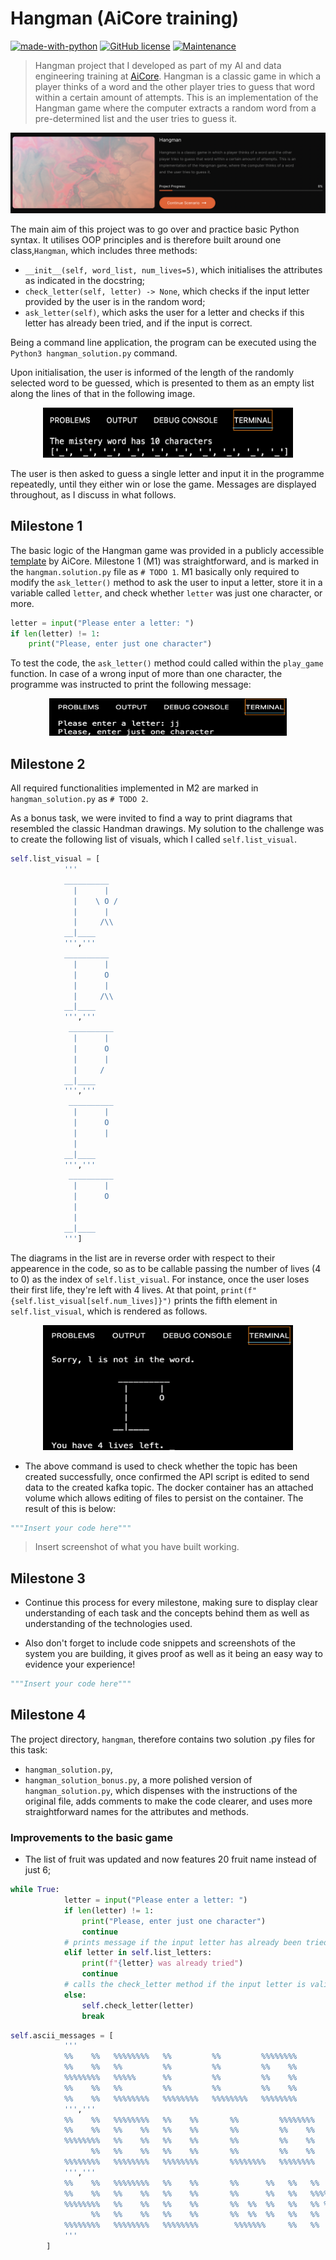 # Hangman (AiCore training)

[![made-with-python](https://img.shields.io/badge/Made%20with-Python-1f425f.svg)](https://www.python.org/)
[![GitHub license](https://img.shields.io/github/license/Naereen/StrapDown.js.svg)](https://github.com/Naereen/StrapDown.js/blob/master/LICENSE)
[![Maintenance](https://img.shields.io/badge/Maintained%3F-no-red.svg)](https://bitbucket.org/lbesson/ansi-colors)

> Hangman project that I developed as part of my AI and data engineering training at [AiCore](https://www.theaicore.com/). Hangman is a classic game in which a player thinks of a word and the other player tries to guess that word within a certain amount of attempts. This is an implementation of the Hangman game where the computer extracts a random word from a pre-determined list and the user tries to guess it.

![This is an image taken from the AiCore portal](images/portal.png)

The main aim of this project was to go over and practice basic Python syntax. It utilises OOP principles and is therefore built around one class,`Hangman`, which includes three methods: 
- `__init__(self, word_list, num_lives=5)`, which initialises the attributes as indicated in the docstring;
- `check_letter(self, letter) -> None`, which checks if the input letter provided by the user is in the random word;
- `ask_letter(self)`, which asks the user for a letter and checks if this letter has already been tried, and if the input is correct.

Being a command line application, the program can be executed using the `Python3 hangman_solution.py` command.

Upon initialisation, the user is informed of the length of the randomly selected word to be guessed, which is presented to them as an empty list along the lines of that in the following image.

<p align="center">
<img src="images/opening_message.png" alt="This is an image of the messages that are printed upon initialisation of the program" width="400" height="80" />
</p>

The user is then asked to guess a single letter and input it in the programme repeatedly, until they either win or lose the game. Messages are displayed throughout, as I discuss in what follows.

## Milestone 1

The basic logic of the Hangman game was provided in a publicly accessible [template](https://github.com/IvanYingX/Hangman_Test) by AiCore. Milestone 1 (M1) was straightforward, and is marked in the `hangman.solution.py` file as `# TODO 1`. M1 basically only required to modify the `ask_letter()` method to ask the user to input a letter, store it in a variable called `letter`, and check whether `letter` was just one character, or more.
  
```python
letter = input("Please enter a letter: ")
if len(letter) != 1:
    print("Please, enter just one character")
```

To test the code, the `ask_letter()` method could called within the `play_game` function. In case of a wrong input of more than one character, the programme was instructed to print the following message:

<p align="center">
<img src="images/one_character.png" alt="This is an image of the messages that are printed upon initialisation of the program" width="380" height="60" />
</p>

## Milestone 2

All required functionalities implemented in M2 are marked in `hangman_solution.py` as `# TODO 2`.

As a bonus task, we were invited to find a way to print diagrams that resembled the classic Handman drawings. My solution to the challenge was to create the following list of visuals, which I called `self.list_visual`.

```python
self.list_visual = [
            '''
            __________
              |      |
              |    \ O /
              |      |
              |     /\\
            __|____
            ''',''' 
            __________
              |      |
              |      O
              |      |
              |     /\\
            __|____
            ''','''
             __________
              |      |
              |      O
              |      |
              |     /
            __|____
            ''','''
             __________
              |      |
              |      O
              |      |
              |
            __|____
            ''','''
             __________
              |      |
              |      O
              |
              |
            __|____
            ''']
```
The diagrams in the list are in reverse order with respect to their appearence in the code, so as to be callable passing the number of lives (4 to 0) as the index of `self.list_visual`. For instance, once the user loses their first life, they're left with 4 lives. At that point, `print(f"{self.list_visual[self.num_lives]}")` prints the fifth element in `self.list_visual`, which is rendered as follows.

<p align="center">
<img src="images/four_lives.png" alt="This is an image of the messages that are printed upon initialisation of the program" width="400" height="200" />
</p>

- The above command is used to check whether the topic has been created successfully, once confirmed the API script is edited to send data to the created kafka topic. The docker container has an attached volume which allows editing of files to persist on the container. The result of this is below:

```python
"""Insert your code here"""
```

> Insert screenshot of what you have built working.

## Milestone 3

- Continue this process for every milestone, making sure to display clear understanding of each task and the concepts behind them as well as understanding of the technologies used.

- Also don't forget to include code snippets and screenshots of the system you are building, it gives proof as well as it being an easy way to evidence your experience!

```python
"""Insert your code here"""
```

## Milestone 4

The project directory, `hangman`, therefore contains two solution .py files for this task: 
- `hangman_solution.py`, 
- `hangman_solution_bonus.py`, a more polished version of `hangman_solution.py`, which dispenses with the instructions of the original file, adds comments to make the code clearer, and uses more straightforward names for the attributes and methods.

### Improvements to the basic game

- The list of fruit was updated and now features 20 fruit name instead of just 6;

```python
while True:
            letter = input("Please enter a letter: ")
            if len(letter) != 1:
                print("Please, enter just one character")
                continue
            # prints message if the input letter has already been tried
            elif letter in self.list_letters:
                print(f"{letter} was already tried")
                continue
            # calls the check_letter method if the input letter is valid
            else:
                self.check_letter(letter)
                break
```

```python
self.ascii_messages = [
            '''
            %%    %%   %%%%%%%%   %%         %%         %%%%%%%%   
            %%    %%   %%         %%         %%         %%    %%   
            %%%%%%%%   %%%%%      %%         %%         %%    %%   
            %%    %%   %%         %%         %%         %%    %%           
            %%    %%   %%%%%%%%   %%%%%%%%   %%%%%%%%   %%%%%%%%   
            ''','''
            %%    %%   %%%%%%%%   %%    %%       %%         %%%%%%%%   %%%%%%%%   %%%%%%%%
            %%    %%   %%    %%   %%    %%       %%         %%    %%   %%         %%
            %%%%%%%%   %%    %%   %%    %%       %%         %%    %%   %%%%%%%%   %%%%%
                  %%   %%    %%   %%    %%       %%         %%    %%         %%   %%
            %%%%%%%%   %%%%%%%%   %%%%%%%%       %%%%%%%%   %%%%%%%%   %%%%%%%%   %%%%%%%%
            ''','''
            %%    %%   %%%%%%%%   %%    %%       %%      %%   %%   %%     %%
            %%    %%   %%    %%   %%    %%       %%      %%   %%   %%%%   %%
            %%%%%%%%   %%    %%   %%    %%       %%  %%  %%   %%   %% %%  %%
                  %%   %%    %%   %%    %%       %%  %%  %%   %%   %%  %% %%
            %%%%%%%%   %%%%%%%%   %%%%%%%%        %%%%%%%     %%   %%   %%%%
            '''
        ]
```